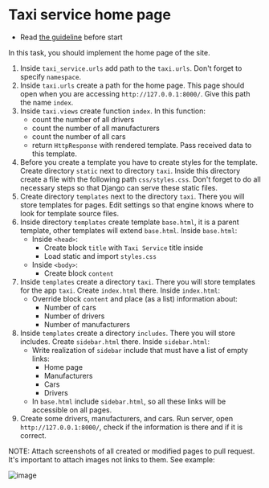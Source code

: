 # Taxi service home page

- Read [the guideline](https://github.com/mate-academy/py-task-guideline/blob/main/README.md) before start

In this task, you should implement the home page of the site.

1. Inside `taxi_service.urls` add path to the `taxi.urls`. Don't forget to specify `namespace`.
2. Inside `taxi.urls` create a path for the home page. This
page should open when you are accessing `http://127.0.0.1:8000/`. Give this
path the name `index`.
3. Inside `taxi.views` create function `index`. In this function:
    - count the number of all drivers
    - count the number of all manufacturers
    - count the number of all cars
    - return `HttpResponse` with rendered template. Pass received data to this template.
4. Before you create a template you have to create styles for the 
template. Create directory `static` next to directory `taxi`. Inside this 
directory create a file with the following path `css/styles.css`. Don't forget to do all necessary steps so that Django can serve these static files.
5. Create directory `templates` next to the directory `taxi`. There you will
store templates for pages. Edit settings so that engine knows where to look for template source files.
6. Inside directory `templates` create template `base.html`, it is a parent 
template, other templates will extend `base.html`. Inside `base.html`:
   - Inside `<head>`:
      - Create block `title` with `Taxi Service` title inside
      - Load static and import `styles.css`
   - Inside `<body>`:
      - Create block `content`
7. Inside `templates` create a directory `taxi`. There you will store templates
for the app `taxi`. Create `index.html` there. Inside `index.html`:
    - Override block `content` and place (as a list) information about:
        - Number of cars
        - Number of drivers
        - Number of manufacturers
8. Inside `templates` create a directory `includes`. There you will store includes. 
Create `sidebar.html` there. Inside `sidebar.html`:
    - Write realization of `sidebar` include that must have a list of empty links:
        - Home page
        - Manufacturers
        - Cars
        - Drivers
    - In `base.html` include `sidebar.html`, so all these links will be accessible on all pages.
9. Create some drivers, manufacturers, and cars. Run server, open 
`http://127.0.0.1:8000/`, check if the information is there and if it is correct.

NOTE: Attach screenshots of all created or modified pages to pull request. It's important to attach images not links to them. See example:

![image](https://mate-academy-images.s3.eu-central-1.amazonaws.com/python_pr_with_images.png)
